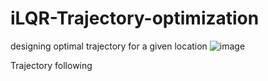 # iLQR-Trajectory-optimization
designing optimal trajectory for a given location
![image](https://user-images.githubusercontent.com/46398827/201036517-62085e74-e0e7-44de-a35c-6feba354fcd9.png)

Trajectory following
